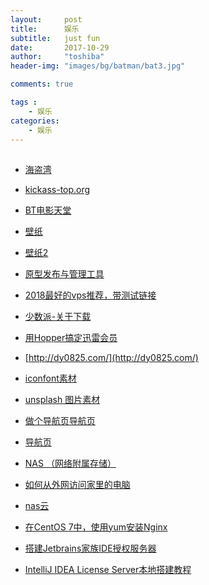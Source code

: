 ```yaml
---
layout:     post
title:      娱乐
subtitle:   just fun
date:       2017-10-29
author:     "toshiba"
header-img: "images/bg/batman/bat3.jpg"

comments: true

tags :
    - 娱乐
categories:
    - 娱乐
---
```


##

* [海盗湾](https://thepiratebay.org/)

* [kickass-top.org](https://kickass-top.org/)

* [BT电影天堂](http://www.btbtdy.com/)

* [壁纸](https://wall.alphacoders.com/by_collection.php?id=39&lang=Chinese&page=1)

* [壁纸2](https://alpha.wallhaven.cc/toplist?page=5)

* [原型发布与管理工具](https://axhub.im/)

* [2018最好的vps推荐，带测试链接](https://www.10besty.com/best-vps/)

* [少数派-关于下载](https://sspai.com/post/41174)

* [用Hopper搞定迅雷会员](http://bbs.iosre.com/t/hopper-mac/1428)

* [http://dy0825.com/](http://dy0825.com/)

* [iconfont素材](http://www.iconfont.cn/)

* [unsplash 图片素材](https://unsplash.com/)



* [做个导航页导航页](http://code.giffox.com/)
* [导航页](http://chuangzaoshi.com/)
* [NAS （网络附属存储）](https://detail.tmall.com/item.htm?spm=a230r.1.14.13.6b73eea0DWeJvr&id=43924640630&cm_id=140105335569ed55e27b&abbucket=15&skuId=3679227295210)
* [如何从外网访问家里的电脑](http://yukai.space/2017/06/05/%E5%A6%82%E4%BD%95%E4%BB%8E%E5%A4%96%E7%BD%91%E8%AE%BF%E9%97%AE%E5%AE%B6%E9%87%8C%E7%9A%84%E7%94%B5%E8%84%91/)
* [nas云](http://www.nasyun.com/forum.php)

* [在CentOS 7中，使用yum安装Nginx](http://www.itmuch.com/install/nginx-yum-install-in-centos7/)
* [搭建Jetbrains家族IDE授权服务器](http://blog.csdn.net/Hmily_hui/article/details/77743705)
* [IntelliJ IDEA License Server本地搭建教程
](http://blog.lanyus.com/archives/174.html)
